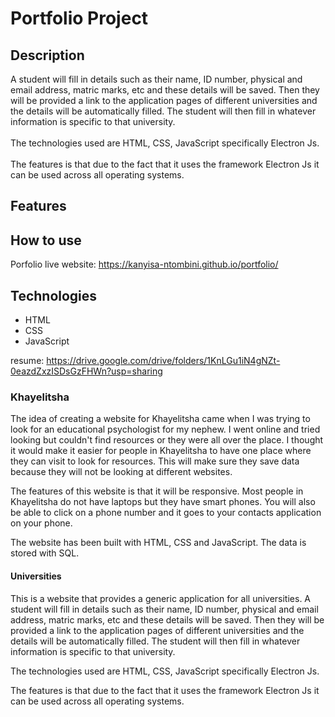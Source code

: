 # Portfolio Project

## Description
 A student will fill in details such as their name, ID number, physical and email address, matric marks, etc and these details will be saved. Then they will be provided a link to the application pages of different universities and the details will be automatically filled. The student will then fill in whatever information is specific to that university.
            <br><br>
            The technologies used are HTML, CSS, JavaScript specifically Electron Js.
            <br><br>
            The features is that due to the fact that it uses the framework Electron Js it can be used across all operating systems.

## Features
## How to use
Porfolio live website: https://kanyisa-ntombini.github.io/portfolio/

## Technologies
- HTML
- CSS
- JavaScript

resume: https://drive.google.com/drive/folders/1KnLGu1iN4gNZt-0eazdZxzISDsGzFHWn?usp=sharing

### Khayelitsha

The idea of creating a website for Khayelitsha came when I was trying to look for an educational psychologist for my nephew. I went online and tried looking but couldn't find resources or they were all over the place. I thought it would make it easier for people in Khayelitsha to have one place where they can visit to look for resources. This will make sure they save data because they will not be looking at different websites.

The features of this website is that it will be responsive. Most people in Khayelitsha do not have laptops but they have smart phones. You will also be able to click on a phone number and it goes to your contacts application on your phone.

The website has been built with HTML, CSS and JavaScript. The data is stored with SQL.

#### Universities

This is a website that provides a generic application for all universities. A student will fill in details such as their name, ID number, physical and email address, matric marks, etc and these details will be saved. Then they will be provided a link to the application pages of different universities and the details will be automatically filled. The student will then fill in whatever information is specific to that university.

The technologies used are HTML, CSS, JavaScript specifically Electron Js.

The features is that due to the fact that it uses the framework Electron Js it can be used across all operating systems.